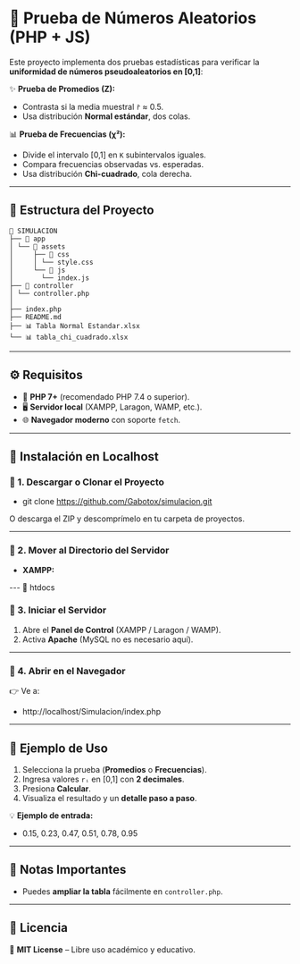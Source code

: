 # 🎲 Prueba de Números Aleatorios (PHP + JS)

Este proyecto implementa dos pruebas estadísticas para verificar la **uniformidad de números pseudoaleatorios en [0,1]**:

✨ **Prueba de Promedios (Z):**  
- Contrasta si la media muestral `r̄` ≈ 0.5.  
- Usa distribución **Normal estándar**, dos colas.

📊 **Prueba de Frecuencias (χ²):**  
- Divide el intervalo [0,1] en `K` subintervalos iguales.  
- Compara frecuencias observadas vs. esperadas.  
- Usa distribución **Chi-cuadrado**, cola derecha.

---

## 📂 Estructura del Proyecto

    📁 SIMULACION
    ├── 📁 app
    │ └── 📁 assets
    │     ├── 📁 css
    │     │ └── style.css
    │     └── 📁 js
    │       └── index.js
    ├── 📁 controller
    │ └── controller.php
    │
    ├── index.php
    ├── README.md
    ├── 📊 Tabla Normal Estandar.xlsx
    └── 📊 tabla_chi_cuadrado.xlsx


---

## ⚙️ Requisitos

- 🐘 **PHP 7+** (recomendado PHP 7.4 o superior).  
- 🖥️ **Servidor local** (XAMPP, Laragon, WAMP, etc.).  
- 🌐 **Navegador moderno** con soporte `fetch`.

---

## 🚀 Instalación en Localhost

### 🔹 1. Descargar o Clonar el Proyecto

- git clone https://github.com/Gabotox/simulacion.git


O descarga el ZIP y descomprímelo en tu carpeta de proyectos.

---

### 🔹 2. Mover al Directorio del Servidor

- **XAMPP:**  

---  📁 htdocs


### 🔹 3. Iniciar el Servidor

1. Abre el **Panel de Control** (XAMPP / Laragon / WAMP).  
2. Activa **Apache** (MySQL no es necesario aquí).  

---

### 🔹 4. Abrir en el Navegador

👉 Ve a:  


- http://localhost/Simulacion/index.php




---

## 🧪 Ejemplo de Uso

1. Selecciona la prueba (**Promedios** o **Frecuencias**).  
2. Ingresa valores `rᵢ` en [0,1] con **2 decimales**.  
3. Presiona **Calcular**.  
4. Visualiza el resultado y un **detalle paso a paso**.  

💡 **Ejemplo de entrada:**  


- 0.15, 0.23, 0.47, 0.51, 0.78, 0.95


---

## 📖 Notas Importantes

- Puedes **ampliar la tabla** fácilmente en `controller.php`.  

---

## 📜 Licencia

📄 **MIT License** – Libre uso académico y educativo. 


